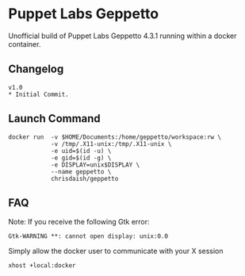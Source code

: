 Puppet Labs Geppetto
====================

Unofficial build of Puppet Labs Geppetto 4.3.1 running within a docker container.

Changelog
---------
```
v1.0
* Initial Commit.
```

Launch Command
---------------
```
docker run  -v $HOME/Documents:/home/geppetto/workspace:rw \
            -v /tmp/.X11-unix:/tmp/.X11-unix \
            -e uid=$(id -u) \
            -e gid=$(id -g) \
            -e DISPLAY=unix$DISPLAY \
            --name geppetto \
            chrisdaish/geppetto
```

FAQ
---
Note: If you receive the following Gtk error:

```
Gtk-WARNING **: cannot open display: unix:0.0
```
Simply allow the docker user to communicate with your X session

```
xhost +local:docker
``` 
